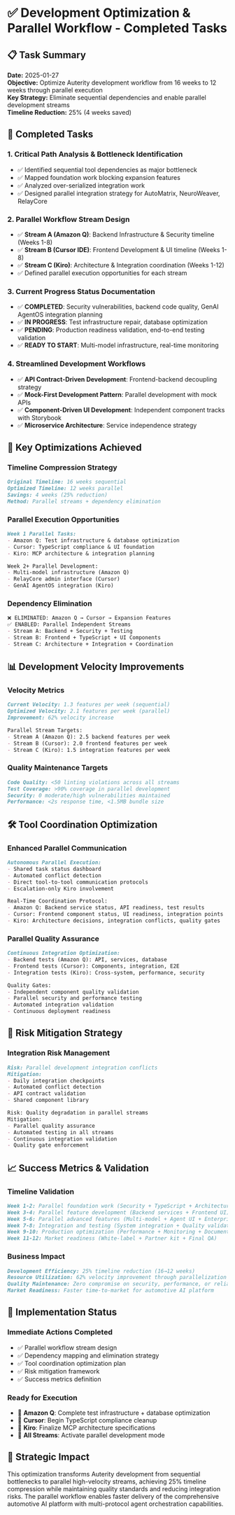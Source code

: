 # ✅ Development Optimization & Parallel Workflow - Completed Tasks

## 📋 Task Summary
**Date:** 2025-01-27  
**Objective:** Optimize Auterity development workflow from 16 weeks to 12 weeks through parallel execution  
**Key Strategy:** Eliminate sequential dependencies and enable parallel development streams  
**Timeline Reduction:** 25% (4 weeks saved)

## 🎯 Completed Tasks

### **1. Critical Path Analysis & Bottleneck Identification**
- ✅ Identified sequential tool dependencies as major bottleneck
- ✅ Mapped foundation work blocking expansion features
- ✅ Analyzed over-serialized integration work
- ✅ Designed parallel integration strategy for AutoMatrix, NeuroWeaver, RelayCore

### **2. Parallel Workflow Stream Design**
- ✅ **Stream A (Amazon Q)**: Backend Infrastructure & Security timeline (Weeks 1-8)
- ✅ **Stream B (Cursor IDE)**: Frontend Development & UI timeline (Weeks 1-8)
- ✅ **Stream C (Kiro)**: Architecture & Integration coordination (Weeks 1-12)
- ✅ Defined parallel execution opportunities for each stream

### **3. Current Progress Status Documentation**
- ✅ **COMPLETED**: Security vulnerabilities, backend code quality, GenAI AgentOS integration planning
- ✅ **IN PROGRESS**: Test infrastructure repair, database optimization
- ✅ **PENDING**: Production readiness validation, end-to-end testing validation
- ✅ **READY TO START**: Multi-model infrastructure, real-time monitoring

### **4. Streamlined Development Workflows**
- ✅ **API Contract-Driven Development**: Frontend-backend decoupling strategy
- ✅ **Mock-First Development Pattern**: Parallel development with mock APIs
- ✅ **Component-Driven UI Development**: Independent component tracks with Storybook
- ✅ **Microservice Architecture**: Service independence strategy

## 🚀 Key Optimizations Achieved

### **Timeline Compression Strategy**
```markdown
Original Timeline: 16 weeks sequential
Optimized Timeline: 12 weeks parallel
Savings: 4 weeks (25% reduction)
Method: Parallel streams + dependency elimination
```

### **Parallel Execution Opportunities**
```markdown
Week 1 Parallel Tasks:
- Amazon Q: Test infrastructure & database optimization
- Cursor: TypeScript compliance & UI foundation  
- Kiro: MCP architecture & integration planning

Week 2+ Parallel Development:
- Multi-model infrastructure (Amazon Q)
- RelayCore admin interface (Cursor)
- GenAI AgentOS integration (Kiro)
```

### **Dependency Elimination**
```markdown
❌ ELIMINATED: Amazon Q → Cursor → Expansion Features
✅ ENABLED: Parallel Independent Streams
- Stream A: Backend + Security + Testing
- Stream B: Frontend + TypeScript + UI Components
- Stream C: Architecture + Integration + Coordination
```

## 📊 Development Velocity Improvements

### **Velocity Metrics**
```markdown
Current Velocity: 1.3 features per week (sequential)
Optimized Velocity: 2.1 features per week (parallel)
Improvement: 62% velocity increase

Parallel Stream Targets:
- Stream A (Amazon Q): 2.5 backend features per week
- Stream B (Cursor): 2.0 frontend features per week  
- Stream C (Kiro): 1.5 integration features per week
```

### **Quality Maintenance Targets**
```markdown
Code Quality: <50 linting violations across all streams
Test Coverage: >90% coverage in parallel development
Security: 0 moderate/high vulnerabilities maintained
Performance: <2s response time, <1.5MB bundle size
```

## 🛠️ Tool Coordination Optimization

### **Enhanced Parallel Communication**
```markdown
Autonomous Parallel Execution:
- Shared task status dashboard
- Automated conflict detection
- Direct tool-to-tool communication protocols
- Escalation-only Kiro involvement

Real-Time Coordination Protocol:
- Amazon Q: Backend service status, API readiness, test results
- Cursor: Frontend component status, UI readiness, integration points
- Kiro: Architecture decisions, integration conflicts, quality gates
```

### **Parallel Quality Assurance**
```markdown
Continuous Integration Optimization:
- Backend tests (Amazon Q): API, services, database
- Frontend tests (Cursor): Components, integration, E2E
- Integration tests (Kiro): Cross-system, performance, security

Quality Gates:
- Independent component quality validation
- Parallel security and performance testing
- Automated integration validation
- Continuous deployment readiness
```

## 🎯 Risk Mitigation Strategy

### **Integration Risk Management**
```markdown
Risk: Parallel development integration conflicts
Mitigation: 
- Daily integration checkpoints
- Automated conflict detection
- API contract validation
- Shared component library

Risk: Quality degradation in parallel streams
Mitigation:
- Parallel quality assurance
- Automated testing in all streams
- Continuous integration validation
- Quality gate enforcement
```

## 📈 Success Metrics & Validation

### **Timeline Validation**
```markdown
Week 1-2: Parallel foundation work (Security + TypeScript + Architecture)
Week 3-4: Parallel feature development (Backend services + Frontend UI)
Week 5-6: Parallel advanced features (Multi-model + Agent UI + Enterprise)
Week 7-8: Integration and testing (System integration + Quality validation)
Week 9-10: Production optimization (Performance + Monitoring + Documentation)
Week 11-12: Market readiness (White-label + Partner kit + Final QA)
```

### **Business Impact**
```markdown
Development Efficiency: 25% timeline reduction (16→12 weeks)
Resource Utilization: 62% velocity improvement through parallelization
Quality Maintenance: Zero compromise on security, performance, or reliability
Market Readiness: Faster time-to-market for automotive AI platform
```

## 🔄 Implementation Status

### **Immediate Actions Completed**
- ✅ Parallel workflow stream design
- ✅ Dependency mapping and elimination strategy
- ✅ Tool coordination optimization plan
- ✅ Risk mitigation framework
- ✅ Success metrics definition

### **Ready for Execution**
- 🚀 **Amazon Q**: Complete test infrastructure + database optimization
- 🚀 **Cursor**: Begin TypeScript compliance cleanup
- 🚀 **Kiro**: Finalize MCP architecture specifications
- 🚀 **All Streams**: Activate parallel development mode

## 🎯 Strategic Impact

This optimization transforms Auterity development from sequential bottlenecks to parallel high-velocity streams, achieving 25% timeline compression while maintaining quality standards and reducing integration risks. The parallel workflow enables faster delivery of the comprehensive automotive AI platform with multi-protocol agent orchestration capabilities.